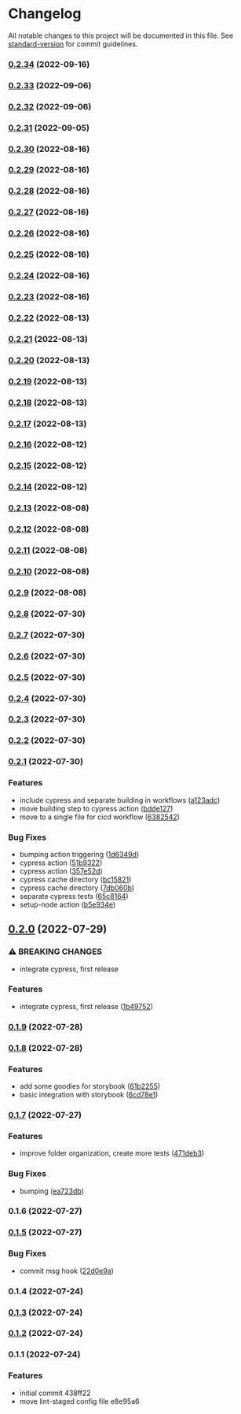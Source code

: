 # Changelog

All notable changes to this project will be documented in this file. See [standard-version](https://github.com/conventional-changelog/standard-version) for commit guidelines.

### [0.2.34](https://github.com/jmlweb/tsnextstarter/compare/v0.2.33...v0.2.34) (2022-09-16)

### [0.2.33](https://github.com/jmlweb/tsnextstarter/compare/v0.2.32...v0.2.33) (2022-09-06)

### [0.2.32](https://github.com/jmlweb/tsnextstarter/compare/v0.2.31...v0.2.32) (2022-09-06)

### [0.2.31](https://github.com/jmlweb/tsnextstarter/compare/v0.2.30...v0.2.31) (2022-09-05)

### [0.2.30](https://github.com/jmlweb/tsnextstarter/compare/v0.2.29...v0.2.30) (2022-08-16)

### [0.2.29](https://github.com/jmlweb/tsnextstarter/compare/v0.2.28...v0.2.29) (2022-08-16)

### [0.2.28](https://github.com/jmlweb/tsnextstarter/compare/v0.2.27...v0.2.28) (2022-08-16)

### [0.2.27](https://github.com/jmlweb/tsnextstarter/compare/v0.2.26...v0.2.27) (2022-08-16)

### [0.2.26](https://github.com/jmlweb/tsnextstarter/compare/v0.2.25...v0.2.26) (2022-08-16)

### [0.2.25](https://github.com/jmlweb/tsnextstarter/compare/v0.2.24...v0.2.25) (2022-08-16)

### [0.2.24](https://github.com/jmlweb/tsnextstarter/compare/v0.2.23...v0.2.24) (2022-08-16)

### [0.2.23](https://github.com/jmlweb/tsnextstarter/compare/v0.2.22...v0.2.23) (2022-08-16)

### [0.2.22](https://github.com/jmlweb/tsnextstarter/compare/v0.2.21...v0.2.22) (2022-08-13)

### [0.2.21](https://github.com/jmlweb/tsnextstarter/compare/v0.2.20...v0.2.21) (2022-08-13)

### [0.2.20](https://github.com/jmlweb/tsnextstarter/compare/v0.2.19...v0.2.20) (2022-08-13)

### [0.2.19](https://github.com/jmlweb/tsnextstarter/compare/v0.2.18...v0.2.19) (2022-08-13)

### [0.2.18](https://github.com/jmlweb/tsnextstarter/compare/v0.2.17...v0.2.18) (2022-08-13)

### [0.2.17](https://github.com/jmlweb/tsnextstarter/compare/v0.2.16...v0.2.17) (2022-08-13)

### [0.2.16](https://github.com/jmlweb/tsnextstarter/compare/v0.2.15...v0.2.16) (2022-08-12)

### [0.2.15](https://github.com/jmlweb/tsnextstarter/compare/v0.2.14...v0.2.15) (2022-08-12)

### [0.2.14](https://github.com/jmlweb/tsnextstarter/compare/v0.2.13...v0.2.14) (2022-08-12)

### [0.2.13](https://github.com/jmlweb/tsnextstarter/compare/v0.2.12...v0.2.13) (2022-08-08)

### [0.2.12](https://github.com/jmlweb/tsnextstarter/compare/v0.2.11...v0.2.12) (2022-08-08)

### [0.2.11](https://github.com/jmlweb/tsnextstarter/compare/v0.2.10...v0.2.11) (2022-08-08)

### [0.2.10](https://github.com/jmlweb/tsnextstarter/compare/v0.2.9...v0.2.10) (2022-08-08)

### [0.2.9](https://github.com/jmlweb/tsnextstarter/compare/v0.2.8...v0.2.9) (2022-08-08)

### [0.2.8](https://github.com/jmlweb/tsnextstarter/compare/v0.2.7...v0.2.8) (2022-07-30)

### [0.2.7](https://github.com/jmlweb/tsnextstarter/compare/v0.2.6...v0.2.7) (2022-07-30)

### [0.2.6](https://github.com/jmlweb/tsnextstarter/compare/v0.2.5...v0.2.6) (2022-07-30)

### [0.2.5](https://github.com/jmlweb/tsnextstarter/compare/v0.2.4...v0.2.5) (2022-07-30)

### [0.2.4](https://github.com/jmlweb/tsnextstarter/compare/v0.2.3...v0.2.4) (2022-07-30)

### [0.2.3](https://github.com/jmlweb/tsnextstarter/compare/v0.2.2...v0.2.3) (2022-07-30)

### [0.2.2](https://github.com/jmlweb/tsnextstarter/compare/v0.2.1...v0.2.2) (2022-07-30)

### [0.2.1](https://github.com/jmlweb/tsnextstarter/compare/v0.2.0...v0.2.1) (2022-07-30)


### Features

* include cypress and separate building in workflows ([a123adc](https://github.com/jmlweb/tsnextstarter/commit/a123adc578113213e6bf97f65d71bdf80020ae47))
* move building step to cypress action ([bdde127](https://github.com/jmlweb/tsnextstarter/commit/bdde1272cc5e3aa305b751c118b1428c92053ee5))
* move to a single file for cicd workflow ([6382542](https://github.com/jmlweb/tsnextstarter/commit/638254241094dd8220965664ce170a6a08a8c613))


### Bug Fixes

* bumping action triggering ([1d6349d](https://github.com/jmlweb/tsnextstarter/commit/1d6349d61abc9ef9ddae59dcbe2240ed04212ed1))
* cypress action ([51b9322](https://github.com/jmlweb/tsnextstarter/commit/51b93227255823a219be518c15b6d00c440d867c))
* cypress action ([357e52d](https://github.com/jmlweb/tsnextstarter/commit/357e52d13dbdbdcadc67380545fc35866a074d76))
* cypress cache directory ([bc15821](https://github.com/jmlweb/tsnextstarter/commit/bc1582117df5cb3f28ab719b9ad595405f00ebac))
* cypress cache directory ([7db060b](https://github.com/jmlweb/tsnextstarter/commit/7db060b3b2f3a5b94d81ba972145c2a217d4d6ce))
* separate cypress tests ([65c8164](https://github.com/jmlweb/tsnextstarter/commit/65c81642b2cbbf9b18a9e686c03fa2f46b0b6bfb))
* setup-node action ([b5e934e](https://github.com/jmlweb/tsnextstarter/commit/b5e934e1b2cd2b6c0373173ad9a6130279724e14))

## [0.2.0](https://github.com/jmlweb/tsnextstarter/compare/v0.1.9...v0.2.0) (2022-07-29)


### ⚠ BREAKING CHANGES

* integrate cypress, first release

### Features

* integrate cypress, first release ([1b49752](https://github.com/jmlweb/tsnextstarter/commit/1b49752a87dc56c4cfd8ebfd7c9efb7aae26730e))

### [0.1.9](https://github.com/jmlweb/tsnextstarter/compare/v0.1.8...v0.1.9) (2022-07-28)

### [0.1.8](https://github.com/jmlweb/tsnextstarter/compare/v0.1.7...v0.1.8) (2022-07-28)


### Features

* add some goodies for storybook ([61b2255](https://github.com/jmlweb/tsnextstarter/commit/61b22551c69eb7b2c6c11500261141b1628b1d3e))
* basic integration with storybook ([6cd78e1](https://github.com/jmlweb/tsnextstarter/commit/6cd78e1f1723bc18d2a4a765f3e454ed8bff988c))

### [0.1.7](https://github.com/jmlweb/tsnextstarter/compare/v0.1.5...v0.1.7) (2022-07-27)

### Features

- improve folder organization, create more tests ([471deb3](https://github.com/jmlweb/tsnextstarter/commit/471deb38fa156c99ea8067d3295309a8b4ac84d5))

### Bug Fixes

- bumping ([ea723db](https://github.com/jmlweb/tsnextstarter/commit/ea723db316db7b99567c33ea3da74fe6bfc2cc4a))

### 0.1.6 (2022-07-27)

### [0.1.5](https://github.com/jmlweb/tsnextstarter/compare/v0.1.4...v0.1.5) (2022-07-27)

### Bug Fixes

- commit msg hook ([22d0e9a](https://github.com/jmlweb/tsnextstarter/commit/22d0e9ade67221315ce6dd2d6da886477b71c041))

### 0.1.4 (2022-07-24)

### [0.1.3](https://github.com/jmlweb/tsnextstarter/compare/v0.1.2...v0.1.3) (2022-07-24)

### [0.1.2](///compare/v0.1.1...v0.1.2) (2022-07-24)

### 0.1.1 (2022-07-24)

### Features

- initial commit 438ff22
- move lint-staged config file e8e95a6
